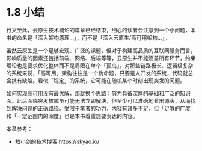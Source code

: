 # 1.8 小结

行文至此，云原生技术概论的篇章已经结束，细心的读者会注意到一个小问题，本书的命名是「深入架构原理...」，而不是「深入云原生/高可用架构...」。

虽然云原生是一个足够宏观、广泛的课题，但对于构建高品质的互联网服务而言，影响质量的因素还包括前端、网络、后端等等，云原生并不能涵盖所有环节，约束理论也是要求优化整体而不是局限在单个「孤岛」。对那些链路极长、逻辑极复杂的系统来说，「高可用」架构往往是一个伪命题，只要是人开发的系统，代码就总会携有缺陷。看似「稳定」的系统，它可能在随机某个时刻出现突发的问题。

如何实现高可用没有最优解，那就换个思路：努力具备深厚的基础和广泛的知识面。此后面临突发故障虽可能无法立即解决，但至少可以准确地看出源头，从而找到解决问题的正确路径。受限于笔者的功力，内容有诸多不足，但「足够的广度」和「一定范围内的深度」也是本书着重想要表达的内容。

本章参考：

- 敖小剑的技术博客 https://skyao.io/
